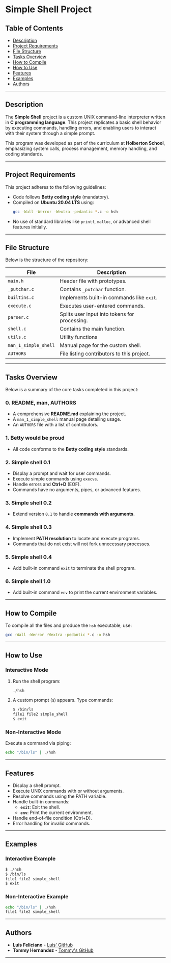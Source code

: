 # Simple Shell Project

## Table of Contents
- [Description](#description)
- [Project Requirements](#project-requirements)
- [File Structure](#file-structure)
- [Tasks Overview](#tasks-overview)
- [How to Compile](#how-to-compile)
- [How to Use](#how-to-use)
- [Features](#features)
- [Examples](#examples)
- [Authors](#authors)

---

## Description
The **Simple Shell** project is a custom UNIX command-line interpreter written in **C programming language**. This project replicates a basic shell behavior by executing commands, handling errors, and enabling users to interact with their system through a simple prompt.

This program was developed as part of the curriculum at **Holberton School**, emphasizing system calls, process management, memory handling, and coding standards.

---

## Project Requirements
This project adheres to the following guidelines:
- Code follows **Betty coding style** (mandatory).
- Compiled on **Ubuntu 20.04 LTS** using:
  ```bash
  gcc -Wall -Werror -Wextra -pedantic *.c -o hsh
  ```
- No use of standard libraries like `printf`, `malloc`, or advanced shell features initially.

---

## File Structure
Below is the structure of the repository:

| File                   | Description                                       |
|------------------------|---------------------------------------------------|
| `main.h`               | Header file with prototypes.                      |
| `_putchar.c`           | Contains `_putchar` function.                     |
| `builtins.c`           | Implements built-in commands like `exit`.         |
| `execute.c`            | Executes user-entered commands.                   |
| `parser.c`             | Splits user input into tokens for processing.     |
| `shell.c`              | Contains the main function.                       |
| `utils.c`              | Utility functions                                 |
| `man_1_simple_shell`   | Manual page for the custom shell.                 |
| `AUTHORS`              | File listing contributors to this project.        |

---

## Tasks Overview
Below is a summary of the core tasks completed in this project:

### 0. **README, man, AUTHORS**
- A comprehensive **README.md** explaining the project.
- A `man_1_simple_shell` manual page detailing usage.
- An `AUTHORS` file with a list of contributors.

### 1. **Betty would be proud**
- All code conforms to the **Betty coding style** standards.

### 2. **Simple shell 0.1**
- Display a prompt and wait for user commands.
- Execute simple commands using `execve`.
- Handle errors and **Ctrl+D** (EOF).
- Commands have no arguments, pipes, or advanced features.

### 3. **Simple shell 0.2**
- Extend version `0.1` to handle **commands with arguments**.

### 4. **Simple shell 0.3**
- Implement **PATH resolution** to locate and execute programs.
- Commands that do not exist will not fork unnecessary processes.

### 5. **Simple shell 0.4**
- Add built-in command `exit` to terminate the shell program.

### 6. **Simple shell 1.0**
- Add built-in command `env` to print the current environment variables.

---

## How to Compile
To compile all the files and produce the `hsh` executable, use:
```bash
gcc -Wall -Werror -Wextra -pedantic *.c -o hsh
```
---

## How to Use
### Interactive Mode
1. Run the shell program:
    ```bash
    ./hsh
    ```
2. A custom prompt (`$`) appears. Type commands:
    ```bash
    $ /bin/ls
    file1 file2 simple_shell
    $ exit
    ```

### Non-Interactive Mode
Execute a command via piping:
```bash
echo "/bin/ls" | ./hsh
```
---

## Features
- Display a shell prompt.
- Execute UNIX commands with or without arguments.
- Resolve commands using the PATH variable.
- Handle built-in commands:
    - **`exit`**: Exit the shell.
    - **`env`**: Print the current environment.
- Handle end-of-file condition (Ctrl+D).
- Error handling for invalid commands.

---

## Examples
### Interactive Example
```bash
$ ./hsh
$ /bin/ls
file1 file2 simple_shell
$ exit
```

### Non-Interactive Example
```bash
echo "/bin/ls" | ./hsh
file1 file2 simple_shell
```
---

## Authors
- **Luis Feliciano** - [Luis' GitHub](https://github.com/lblaseygg)
- **Tommy Hernandez** - [Tommy's GitHub](https://github.com/TommyBryan)

---
